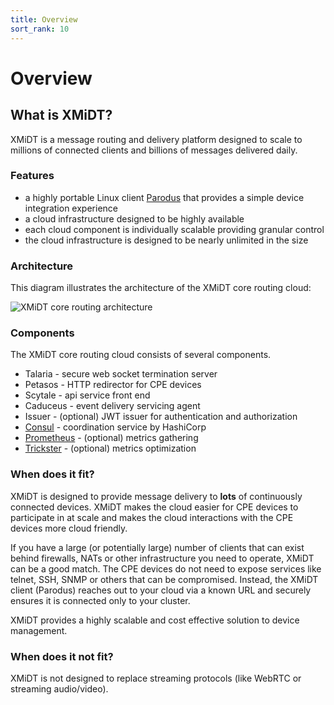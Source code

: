 ```yaml
---
title: Overview
sort_rank: 10
---
```


# Overview

## What is XMiDT?

XMiDT is a message routing and delivery platform designed to scale to millions
of connected clients and billions of messages delivered daily.

### Features

* a highly portable Linux client [Parodus](link) that provides a simple device integration experience
* a cloud infrastructure designed to be highly available
* each cloud component is individually scalable providing granular control
* the cloud infrastructure is designed to be nearly unlimited in the size

### Architecture

This diagram illustrates the architecture of the XMiDT core routing cloud:

![XMiDT core routing architecture](/assets/xmidt_core.png)

### Components

The XMiDT core routing cloud consists of several components.

 * Talaria - secure web socket termination server
 * Petasos - HTTP redirector for CPE devices
 * Scytale - api service front end
 * Caduceus - event delivery servicing agent
 * Issuer - (optional) JWT issuer for authentication and authorization
 * [Consul](https://www.consul.io/) - coordination service by HashiCorp
 * [Prometheus](https://www.prometheus.io/) - (optional) metrics gathering
 * [Trickster](https://github.com/Comcast/trickster) - (optional) metrics optimization

### When does it fit?

XMiDT is designed to provide message delivery to **lots** of continuously connected
devices.  XMiDT makes the cloud easier for CPE devices to participate in at
scale and makes the cloud interactions with the CPE devices more cloud friendly.

If you have a large (or potentially large) number of clients that can exist
behind firewalls, NATs or other infrastructure you need to operate, XMiDT can
be a good match.  The CPE devices do not need to expose services like telnet,
SSH, SNMP or others that can be compromised.  Instead, the XMiDT client (Parodus)
reaches out to your cloud via a known URL and securely ensures it is connected
only to your cluster.

XMiDT provides a highly scalable and cost effective solution to device management.

### When does it not fit?

XMiDT is not designed to replace streaming protocols (like WebRTC or streaming
audio/video).
